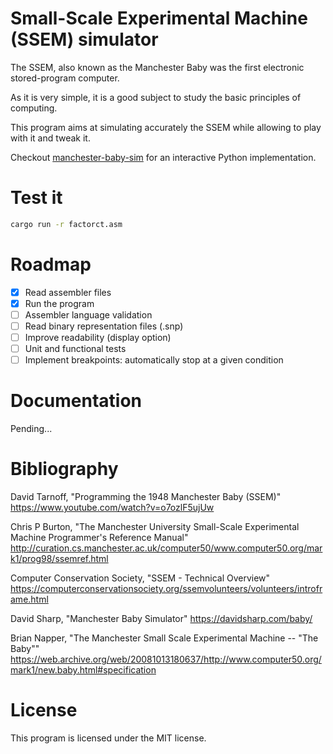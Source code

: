 # Small-Scale Experimental Machine (SSEM) simulator

The SSEM, also known as the Manchester Baby was the first electronic stored-program computer.

As it is very simple, it is a good subject to study the basic principles of computing.

This program aims at simulating accurately the SSEM while allowing to play with it and tweak it.

Checkout [manchester-baby-sim](https://github.com/pfaivre/manchester-baby-sim) for an interactive Python implementation.

# Test it

```sh
cargo run -r factorct.asm
```

# Roadmap

- [x] Read assembler files
- [x] Run the program
- [ ] Assembler language validation
- [ ] Read binary representation files (.snp)
- [ ] Improve readability (display option)
- [ ] Unit and functional tests
- [ ] Implement breakpoints: automatically stop at a given condition

# Documentation

Pending...

# Bibliography

David Tarnoff, "Programming the 1948 Manchester Baby (SSEM)" https://www.youtube.com/watch?v=o7ozlF5ujUw

Chris P Burton, "The Manchester University Small-Scale Experimental Machine Programmer's Reference Manual" http://curation.cs.manchester.ac.uk/computer50/www.computer50.org/mark1/prog98/ssemref.html

Computer Conservation Society, "SSEM - Technical Overview" https://computerconservationsociety.org/ssemvolunteers/volunteers/introframe.html

David Sharp, "Manchester Baby Simulator" https://davidsharp.com/baby/

Brian Napper, "The Manchester Small Scale Experimental Machine -- "The Baby""
https://web.archive.org/web/20081013180637/http://www.computer50.org/mark1/new.baby.html#specification

# License

This program is licensed under the MIT license.
